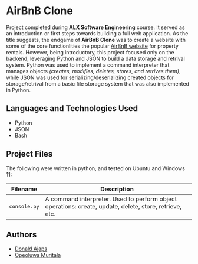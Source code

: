 # AirBnB Clone

Project completed during **ALX Software Engineering** course. It served as an introduction or first steps towards building a full web application. As the title suggests, the endgame of **AirBnB Clone** was to create a website with some of the core functionlities the popular [AirBnB website](https://www.airbnb.com/) for property rentals. However, being introductory, this project focused only on the backend, leveraging Python and JSON to build a data storage and retrival system.
Python was used to implement a command interpreter that manages objects _(creates, modifies, deletes, stores, and retrives them)_, while JSON was used for serializing/deserializing created objects for storage/retrival from a basic file storage system that was also implemented in Python.


## Languages and Technologies Used
* Python
* JSON
* Bash

## Project Files
The following were written in python, and tested on Ubuntu and Windows 11:

| Filename | Description |
| -------- | ----------- |
| `console.py` | A command interpreter. Used to perform object operations: create, update, delete, store, retrieve, etc. |

## Authors
* [Donald Ajaps](https://github.com/adobki)
* [Opeoluwa Muritala](https://github.com/Opeoluwa-Muritala)
